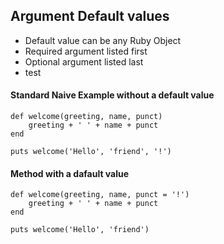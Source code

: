 ## Argument Default values  

* Default value can be any Ruby Object
* Required argument listed first
* Optional argument listed last
* test


#### Standard Naive Example without a default value

```
def welcome(greeting, name, punct)
    greeting + ' ' + name + punct
end 

puts welcome('Hello', 'friend', '!')
```

#### Method with a dafault value 

```
def welcome(greeting, name, punct = '!')
    greeting + ' ' + name + punct
end 

puts welcome('Hello', 'friend')
```
